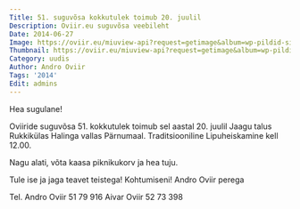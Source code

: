 ```yaml
---
Title: 51. suguvõsa kokkutulek toimub 20. juulil
Description: Oviir.eu suguvõsa veebileht
Date: 2014-06-27
Image: https://oviir.eu/miuview-api?request=getimage&album=wp-pildid-sisusse&item=o-logo-white.png&size=600&mode=longest
Thumbnail: https://oviir.eu/miuview-api?request=getimage&album=wp-pildid-sisusse&item=o-logo-white.png&size=600&mode=square
Category: uudis
Author: Andro Oviir
Tags: '2014'
Edit: admins
---
```


Hea sugulane!

Oviiride suguvõsa 51. kokkutulek toimub sel aastal 20. juulil Jaagu talus Rukkikülas Halinga vallas Pärnumaal. Traditsiooniline Lipuheiskamine kell 12.00.

Nagu alati, võta kaasa piknikukorv ja hea tuju.

Tule ise ja jaga teavet teistega!
Kohtumiseni!
Andro Oviir perega

Tel. Andro Oviir 51 79 916
Aivar Oviir 52 73 398
